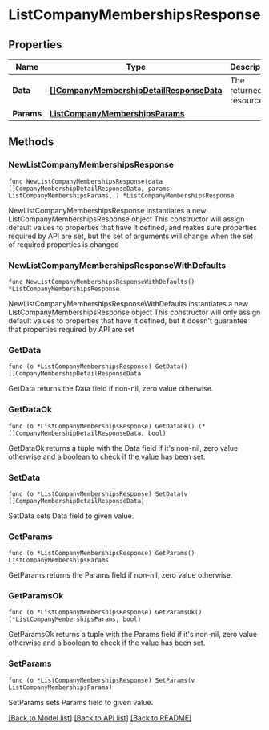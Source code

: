# ListCompanyMembershipsResponse

## Properties

Name | Type | Description | Notes
------------ | ------------- | ------------- | -------------
**Data** | [**[]CompanyMembershipDetailResponseData**](CompanyMembershipDetailResponseData.md) | The returned resources | 
**Params** | [**ListCompanyMembershipsParams**](ListCompanyMembershipsParams.md) |  | 

## Methods

### NewListCompanyMembershipsResponse

`func NewListCompanyMembershipsResponse(data []CompanyMembershipDetailResponseData, params ListCompanyMembershipsParams, ) *ListCompanyMembershipsResponse`

NewListCompanyMembershipsResponse instantiates a new ListCompanyMembershipsResponse object
This constructor will assign default values to properties that have it defined,
and makes sure properties required by API are set, but the set of arguments
will change when the set of required properties is changed

### NewListCompanyMembershipsResponseWithDefaults

`func NewListCompanyMembershipsResponseWithDefaults() *ListCompanyMembershipsResponse`

NewListCompanyMembershipsResponseWithDefaults instantiates a new ListCompanyMembershipsResponse object
This constructor will only assign default values to properties that have it defined,
but it doesn't guarantee that properties required by API are set

### GetData

`func (o *ListCompanyMembershipsResponse) GetData() []CompanyMembershipDetailResponseData`

GetData returns the Data field if non-nil, zero value otherwise.

### GetDataOk

`func (o *ListCompanyMembershipsResponse) GetDataOk() (*[]CompanyMembershipDetailResponseData, bool)`

GetDataOk returns a tuple with the Data field if it's non-nil, zero value otherwise
and a boolean to check if the value has been set.

### SetData

`func (o *ListCompanyMembershipsResponse) SetData(v []CompanyMembershipDetailResponseData)`

SetData sets Data field to given value.


### GetParams

`func (o *ListCompanyMembershipsResponse) GetParams() ListCompanyMembershipsParams`

GetParams returns the Params field if non-nil, zero value otherwise.

### GetParamsOk

`func (o *ListCompanyMembershipsResponse) GetParamsOk() (*ListCompanyMembershipsParams, bool)`

GetParamsOk returns a tuple with the Params field if it's non-nil, zero value otherwise
and a boolean to check if the value has been set.

### SetParams

`func (o *ListCompanyMembershipsResponse) SetParams(v ListCompanyMembershipsParams)`

SetParams sets Params field to given value.



[[Back to Model list]](../README.md#documentation-for-models) [[Back to API list]](../README.md#documentation-for-api-endpoints) [[Back to README]](../README.md)


